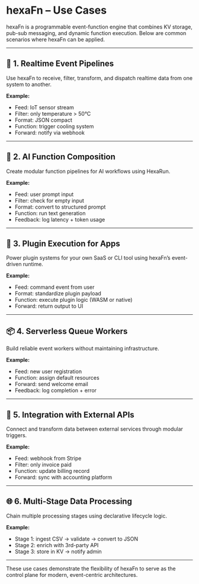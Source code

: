 <!--
SPDX-FileCopyrightText: 2025 Hüsamettin Arabacı
SPDX-License-Identifier: MIT
-->

# hexaFn – Use Cases

hexaFn is a programmable event-function engine that combines KV storage, pub-sub messaging, and dynamic function execution. Below are common scenarios where hexaFn can be applied.

---

## 🔁 1. Realtime Event Pipelines

Use hexaFn to receive, filter, transform, and dispatch realtime data from one system to another.

**Example:**
- Feed: IoT sensor stream
- Filter: only temperature > 50°C
- Format: JSON compact
- Function: trigger cooling system
- Forward: notify via webhook

---

## 🤖 2. AI Function Composition

Create modular function pipelines for AI workflows using HexaRun.

**Example:**
- Feed: user prompt input
- Filter: check for empty input
- Format: convert to structured prompt
- Function: run text generation
- Feedback: log latency + token usage

---

## 🧩 3. Plugin Execution for Apps

Power plugin systems for your own SaaS or CLI tool using hexaFn’s event-driven runtime.

**Example:**
- Feed: command event from user
- Format: standardize plugin payload
- Function: execute plugin logic (WASM or native)
- Forward: return output to UI

---

## 📦 4. Serverless Queue Workers

Build reliable event workers without maintaining infrastructure.

**Example:**
- Feed: new user registration
- Function: assign default resources
- Forward: send welcome email
- Feedback: log completion + error

---

## 📡 5. Integration with External APIs

Connect and transform data between external services through modular triggers.

**Example:**
- Feed: webhook from Stripe
- Filter: only invoice paid
- Function: update billing record
- Forward: sync with accounting platform

---

## 🌐 6. Multi-Stage Data Processing

Chain multiple processing stages using declarative lifecycle logic.

**Example:**
- Stage 1: ingest CSV → validate → convert to JSON
- Stage 2: enrich with 3rd-party API
- Stage 3: store in KV → notify admin

---

These use cases demonstrate the flexibility of hexaFn to serve as the control plane for modern, event-centric architectures.
